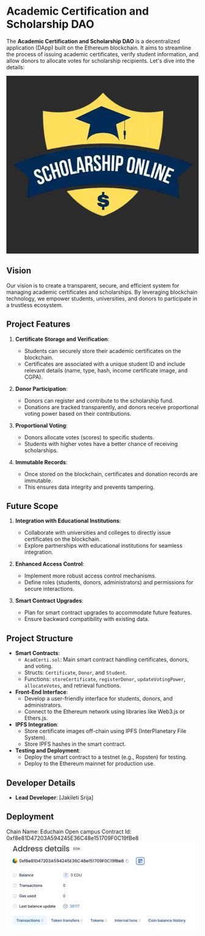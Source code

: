 # Academic Certification and Scholarship DAO

The **Academic Certification and Scholarship DAO** is a decentralized application (DApp) built on the Ethereum blockchain. It aims to streamline the process of issuing academic certificates, verify student information, and allow donors to allocate votes for scholarship recipients. Let's dive into the details:

![alt text](image-1.png)

## Vision

Our vision is to create a transparent, secure, and efficient system for managing academic certificates and scholarships. By leveraging blockchain technology, we empower students, universities, and donors to participate in a trustless ecosystem.

## Project Features

1. **Certificate Storage and Verification**:
   - Students can securely store their academic certificates on the blockchain.
   - Certificates are associated with a unique student ID and include relevant details (name, type, hash, income certificate image, and CGPA).

2. **Donor Participation**:
   - Donors can register and contribute to the scholarship fund.
   - Donations are tracked transparently, and donors receive proportional voting power based on their contributions.

3. **Proportional Voting**:
   - Donors allocate votes (scores) to specific students.
   - Students with higher votes have a better chance of receiving scholarships.

4. **Immutable Records**:
   - Once stored on the blockchain, certificates and donation records are immutable.
   - This ensures data integrity and prevents tampering.

## Future Scope

1. **Integration with Educational Institutions**:
   - Collaborate with universities and colleges to directly issue certificates on the blockchain.
   - Explore partnerships with educational institutions for seamless integration.

2. **Enhanced Access Control**:
   - Implement more robust access control mechanisms.
   - Define roles (students, donors, administrators) and permissions for secure interactions.

3. **Smart Contract Upgrades**:
   - Plan for smart contract upgrades to accommodate future features.
   - Ensure backward compatibility with existing data.

## Project Structure

- **Smart Contracts**:
  - `AcadCerti.sol`: Main smart contract handling certificates, donors, and voting.
  - Structs: `Certificate`, `Donor`, and `Student`.
  - Functions: `storeCertificate`, `registerDonor`, `updateVotingPower`, `allocateVotes`, and retrieval functions.
- **Front-End Interface**:
  - Develop a user-friendly interface for students, donors, and administrators.
  - Connect to the Ethereum network using libraries like Web3.js or Ethers.js.
- **IPFS Integration**:
  - Store certificate images off-chain using IPFS (InterPlanetary File System).
  - Store IPFS hashes in the smart contract.
- **Testing and Deployment**:
  - Deploy the smart contract to a testnet (e.g., Ropsten) for testing.
  - Deploy to the Ethereum mainnet for production use.

## Developer Details

- **Lead Developer**: [Jakileti Srija]


## Deployment
Chain Name: Educhain Open campus
Contract Id: 0xf8e81D47203A594245E36C48e151709F0C19fBe8
![alt text](image.png)